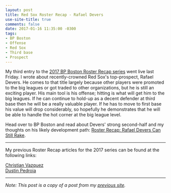 ```yaml
---
layout: post
title: Red Sox Roster Recap - Rafael Devers
use-site-title: true
comments: false
date: 2017-01-16 11:35:00 -0300
tags:
- BP Boston
- Offense
- Red Sox
- Third base
- Prospect
---
```


My third entry to the <a href = "http://boston.locals.baseballprospectus.com/2017-red-sox-roster-recap-series/" target = "_blank"> 2017 BP Boston Roster Recap series</a> went live last Friday. I wrote about recently-crowned Red Sox's 
top-prospect, Rafael Devers. He comes to that title largely because other players were promoted to the big leagues or got traded 
to other organizations, but he is still an exciting player. His main tool is his offense; hitting is what will get him to the 
big leagues. If he can continue to hold-up as a decent defender at third base then he will be a really valuable player. If he 
has to move to first base his value will drop considerably, so hopefully he demonstrates that he will be able to handle the hot 
corner at the big league level.

Head over to BP Boston and read about Devers' strong second-half and my thoughts on his likely development path: <a href = "http://boston.locals.baseballprospectus.com/2017/01/13/roster-recap-rafael-devers-can-still-rake/" target = "_blank"> Roster Recap: Rafael Devers Can Still Rake</a>.

---

My previous Roster Recap articles for the 2017 series can be found at the following links:

<a href = "https://christopherteeter.wordpress.com/2016/12/22/red-sox-roster-recap-bp-boston-christian-vazquez/" target = "_blank"> Christian Vazquez</a><br>
<a href = "https://christopherteeter.wordpress.com/2017/01/02/red-sox-roster-recap-bp-boston-dustin-pedroia/" target = "_blank"> Dustin Pedroia</a>

***

*Note: This post is a copy of a post from my <a href = "https://christopherteeter.wordpress.com/" target = "_blank"> previous site</a>.*